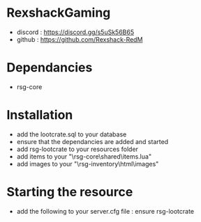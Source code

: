 # RexshackGaming
- discord : https://discord.gg/s5uSk56B65
- github : https://github.com/Rexshack-RedM

# Dependancies
- rsg-core

# Installation
- add the lootcrate.sql to your database
- ensure that the dependancies are added and started
- add rsg-lootcrate to your resources folder
- add items to your "\rsg-core\shared\items.lua"
- add images to your "\rsg-inventory\html\images"

# Starting the resource
- add the following to your server.cfg file : ensure rsg-lootcrate
